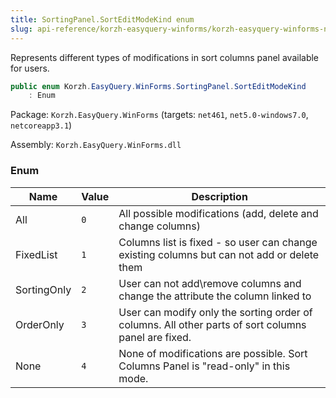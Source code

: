 ```yaml
---
title: SortingPanel.SortEditModeKind enum
slug: api-reference/korzh-easyquery-winforms/korzh-easyquery-winforms-namespace/sortingpanel-sorteditmodekind-enum
---
```



Represents different types of modifications in sort columns panel available for users.
```csharp
public enum Korzh.EasyQuery.WinForms.SortingPanel.SortEditModeKind
    : Enum

```
Package: `Korzh.EasyQuery.WinForms` (targets: `net461`, `net5.0-windows7.0`, `netcoreapp3.1`)

Assembly: `Korzh.EasyQuery.WinForms.dll`

### Enum

| Name | Value | Description | 
| --- | --- | --- | 
| All | `0` | All possible modifications (add, delete and change columns) | 
| FixedList | `1` | Columns list is fixed - so user can change existing columns but can not add or delete them | 
| SortingOnly | `2` | User can not add\remove columns and change the attribute the column linked to | 
| OrderOnly | `3` | User can modify only the sorting order of columns. All other parts of sort columns panel are fixed. | 
| None | `4` | None of modifications are possible. Sort Columns Panel is "read-only" in this mode. |